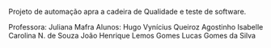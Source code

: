 Projeto de automação apra a cadeira de Qualidade e teste de software.

Professora: Juliana Mafra
Alunos: Hugo Vynícius Queiroz Agostinho
        Isabelle Carolina N. de Souza
        João Henrique Lemos Gomes
        Lucas Gomes da Silva
